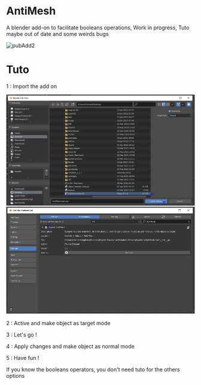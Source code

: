
# AntiMesh

A blender add-on to facilitate booleans operations,
Work in progress, Tuto maybe out of date and some weirds bugs

![pubAdd2](https://user-images.githubusercontent.com/39344736/114801945-0c7ee080-9d9d-11eb-91e5-93e5290a56ed.png)


# Tuto

1 : Import the add on

![alt text](https://github.com/LightAnge/AntiMesh/blob/main/images/addon_install.PNG?raw=true)
![alt text](https://github.com/LightAnge/AntiMesh/blob/main/images/addon_check_it.PNG?raw=true)

2 : Active and make object as target mode



3 : Let's go !




4 : Apply changes and make object as normal mode



5 : Have fun !

If you know the booleans operators, you don't need tuto for the others options








